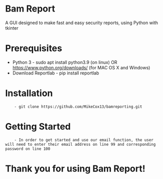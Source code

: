 # Bam Report
A GUI designed to make fast and easy security reports, using Python with tkinter

# Prerequisites
 - Python 3
        - sudo apt install python3.9 (on linux) OR https://www.python.org/downloads/ (for MAC OS X and Windows)
 - Download Reportlab
        - pip install reportlab
        
 # Installation
        - git clone https://github.com/MikeCox13/bamreporting.git
        
 # Getting Started
        - In order to get started and use our email function, the user will need to enter their email address on line 99 and corresponding password on line 100
        
 # Thank you for using Bam Report!
